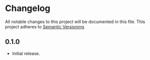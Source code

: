 # Changelog
All notable changes to this project will be documented in this file. This project adheres to [Semantic Versioning](http://semver.org/spec/v2.0.0.html).

## 0.1.0

* Initial release.

[0.2.0]: https://github.com/d2themes/core-asset-loader/compare/0.1.0...0.2.0